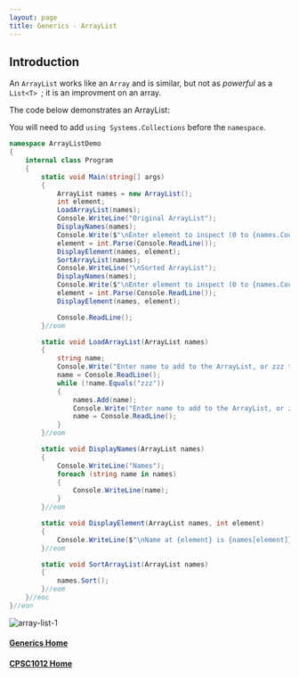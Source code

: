 ```yaml
---
layout: page
title: Generics - ArrayList
--- 
```


## Introduction
An `ArrayList` works like an `Array` and is similar, but not as _powerful_ as a `List<T> `; it is an improvment on an array.

The code below demonstrates an ArrayList:

You will need to add `using Systems.Collections` before the `namespace`.

```csharp
namespace ArrayListDemo
{
    internal class Program
    {
        static void Main(string[] args)
        {
            ArrayList names = new ArrayList();
            int element;
            LoadArrayList(names);
            Console.WriteLine("Original ArrayList");
            DisplayNames(names);
            Console.Write($"\nEnter element to inspect (0 to {names.Count - 1}): ");
            element = int.Parse(Console.ReadLine());
            DisplayElement(names, element);
            SortArrayList(names);
            Console.WriteLine("\nSorted ArrayList");
            DisplayNames(names);
            Console.Write($"\nEnter element to inspect (0 to {names.Count - 1}): ");
            element = int.Parse(Console.ReadLine());
            DisplayElement(names, element);

            Console.ReadLine();
        }//eom

        static void LoadArrayList(ArrayList names)
        {
            string name;
            Console.Write("Enter name to add to the ArrayList, or zzz to quit: ");
            name = Console.ReadLine();
            while (!name.Equals("zzz"))
            {
                names.Add(name);
                Console.Write("Enter name to add to the ArrayList, or zzz to quit: ");
                name = Console.ReadLine();
            }
        }//eom

        static void DisplayNames(ArrayList names)
        {
            Console.WriteLine("Names");
            foreach (string name in names)
            {
                Console.WriteLine(name);
            }
        }//eom

        static void DisplayElement(ArrayList names, int element)
        {
            Console.WriteLine($"\nName at {element} is {names[element]}");
        }//eom

        static void SortArrayList(ArrayList names)
        {
            names.Sort();
        }//eom
    }//eoc
}//eon
```

![array-list-1](files/array-list-outout.jpg)


#### [Generics Home](index.md)
#### [CPSC1012 Home](../index.md)